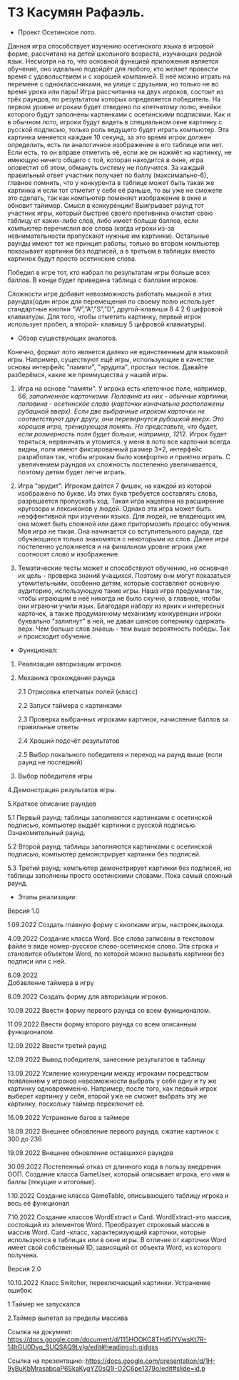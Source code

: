 # ТЗ Касумян Рафаэль.

* Проект Осетинское лото.

Данная игра способствует изучению осетинского языка в игровой форме, рассчитана на детей школьного возраста, изучающих родной язык. Несмотря на то, что основной функцией приложения является обучение, оно идеально подойдёт для любого, кто желает провести время с удовольствием и с хорошей компанией. В неё можно играть на перемене с одноклассниками, на улице с друзьями, но только не во время урока или пары!
Игра рассчитанна на двух игроков, состоит из трёх раундов, по результатом которых определяется победитель. 
На первом уровне игрокам будет отведено по клетчатому полю, ячейки которого будут заполнены картинками с осетинскими подписями. Как и в обычном лото, игроки будут видеть в специальном окне картинку с русской подписью, только роль ведущего будет играть компьютер. Эта картинка меняется каждые 10 секунд, за это время игрок должен определить, есть ли аналогичное изображение в его таблице или нет. Если есть, то он вправе отметить её, если же он нажмёт на картинку, не имеющую ничего общего с той, которая находится в окне, игра оповестит об этом, обмануть систему не получится. За каждый правильный ответ участник получает по баллу (максимально-6), главное помнить, что у конкурента в таблице может быть такая же картинка и если тот отметит у себя её раньше, то вы уже не сможете это сделать, так как компьютер поменяет изображение в окне и обновит тайимер. Смысл в конкуренции! Выигрывает раунд тот участник игры, который быстрее своего противника очистит свою таблицу от каких-либо слов, либо имеет больше баллов, если компьютер перечислил все слова (когда игроки из-за невнимательности пропускают нужные им картинки).
Остальные раунды имеют тот же принцип работы, только во втором компьютер показывает картинки без подписей, а в третьем в таблицах вместо картинок будут просто осетинские слова.

Победил в игре тот, кто набрал по результатам игры больше всех баллов. В конце будет приведена таблица с баллами игроков.

Сложности игре добавит невозможность работать мышкой в этих раундах(один игрок для перемещения по своему полю использует стандартные кнопки “W”,”A”,”S”,”D”, другой-клавиши 8 4 2 6 цифровой клавиатуры. Для того, чтобы отметить картинку, первый игрок использует пробел, а второй- клавишу 5 цифровой клавиатуры). 




* Обзор существующих аналогов. 


Конечно, формат лото является далеко не единственным для языковой игры. Например, существуют ещё игры, использующие в качестве основы интерфейс "памяти", "эрудита", простых тестов. Давайте разберёмся, какие же преимущества у нашей игры.


1. Игра на основе "памяти". У игрока есть клеточное поле, например, 6*6, заполненное карточками. Половина из них - обычные картинки, половина - осетинское слово (карточки изначально расположены рубашкой вверх). Если две выбранные игроком карточки не соответствуют друг другу, они перевернутся рубашкой вверх. Это хорошая игра, тренирующая память. Но представьте, что будет, если размерность поля будет больше, например, 12*12. Игрок будет теряться, нервничать и утомится. у меня в лото все карточки всегда видны, поля имеют фиксированный размер 3*2, интерфейс разработан так, чтобы игрокам было комфортно и приятно играть. С увеличением раундов их сложность постепенно увеличивается, поэтому детям будет легче играть.


2. Игра "эрудит". Игрокам даётся 7 фишек, на каждой из которой изображено по букве. Из этих букв требуется составлять слова, разрешается пропускать ход. Такая игра нацелена на расширение кругозора и лексиконов у людей. Однако эта игра может быть неэффективной при изучении языка. Для людей, не владеющих им, она может быть сложной или даже притормозить процесс обучения. Моя игра не такая. Она начинается со вступительного раунда, где обучающиеся только знакомятся с некоторыми из слов. Далее игра постепенно усложняется и на финальном уровне игроки уже соотносят слово и изображение.


3. Тематические тесты может и способствуют обучению, но основная их цель - проверка знаний учащихся. Поэтому они могут показаться утомительными, особенно детям, которые составляют основную аудиторию, использующую такие игры. Наша игра продумана так, чтобы играющим в неё никогда не было скучно, а главное, чтобы они играючи учили язык. Благодаря набору из ярких и интересных карточек, а также продуманному механизму конкуренции игроки буквально "залипнут" в ней, не давая шансов сопернику одержать верх. Чем больше слов знаешь - тем выше вероятность победы. Так и происходит обучение.

* Функционал:
1. Реализация авторизации игроков

2. Механика прохождения раунда

   2.1 Отрисовка клетчатых полей (класс)

   2.2 Запуск таймера с картинками
   
   2.3 Проверка выбранных игроками картинок, начисление баллов за правильные ответы
   
   2.4 Хроший подсчёт результатов
   
   2.5 Выбор локального победителя и переход на раунд выше (если раунд не последний)
3. Выбор победителя игры

4.Демонстрация результатов игры.

5.Краткое описание раундов

  5.1 Первый раунд: таблицы заполняются картинками с осетинской подписью, компьютер выдаёт картинки с русской подписью. Ознакомительный раунд.
  
  5.2 Второй раунд: таблицы заполняются картинками с осетинской подписью, компьютер демонстрирует картинки без подписей.
  
  5.3 Третий раунд: компьютер демонстрирует картинки без подписей, но таблицы заполнены просто осетинскими словами. Пока самый сложный раунд.

* Этапы реализации:

Версия 1.0


1.09.2022
Создать главную форму с кнопками игры, настроек,выхода.

4.09.2022
Создание класса Word. Все слова записаны в текстовом файле в виде номер-русское слово-осетинское слово. Эта строка и становится объектом Word, по которой можно вызывать картинки без подписи или с ней.

6.09.2022  
Добавление таймера в игру

8.09.2022
Создать форму для авторизации игроков. 

10.09.2022
Ввести форму первого раунда со всем функционалом.

11.09.2022 
Ввести форму второго раунда со всем описанным функционалом.

12.09.2022
Ввести третий раунд

12.09.2022 
Вывод победителя, занесение результатов в таблицу

13.09.2022
Усиление конкуренции между игроками посредством появлением у игроков невозможности выбрать у себя одну и ту же картинку одновремменно. Например, после того, как первый игрок выберет картинку у себя, второй уже не сможет выбрать эту же картинку, поскольку таймер переключит её.

16.09.2022
Устранение багов в таймере

18.09.2022
Внешнее обновление первого раунда, сжатие картинок с 300 до 236

19.09.2022
Внешнее обновление оставшихся раундов

30.09.2022
Постепенный отказ от длинного кода в пользу внедрения ООП. Создание класса GameUser, который описывает игрока, его имя и баллы (текущие и итоговые).

1.10.2022
Создание класса GameTable, описывающего таблицу игрока и весь её функционал

7.10.2022
Создание классов WordExtract и Card. WordExtract-это массив, состоящий из элементов Word. Преобразует строковый массив в массив Word. Card -класс, характеризующий карточки, которые используются в таблицах или в окне игры. В отличие от карточки Word имеет свой собственный ID, зависящий от объекта Word, из которого получена.

Версия 2.0

10.10.2022
Класс Switcher, переключающий картинки. Устранение ошибок:

1.Таймер не запускался

2.Таймер вылетал за пределы массива





Ссылка на документ: https://docs.google.com/document/d/115HOOKC8THd5lYVwsKt7R-14hGU0Dvq_SUQSAQ9LyIg/edit#heading=h.gjdgxs



Ссылка на презентацию: https://docs.google.com/presentation/d/1H-9yBuKbMrasabpaP6SkaKygYZ0sQ1I-O2C6pe1379o/edit#slide=id.p


      
